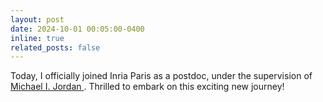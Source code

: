 ```yaml
---
layout: post
date: 2024-10-01 00:05:00-0400
inline: true
related_posts: false
---
```


Today, I officially joined Inria Paris as a postdoc, under the supervision of <a href = "https://people.eecs.berkeley.edu/~jordan/"> Michael I. Jordan </a>. Thrilled to embark on this exciting new journey! 